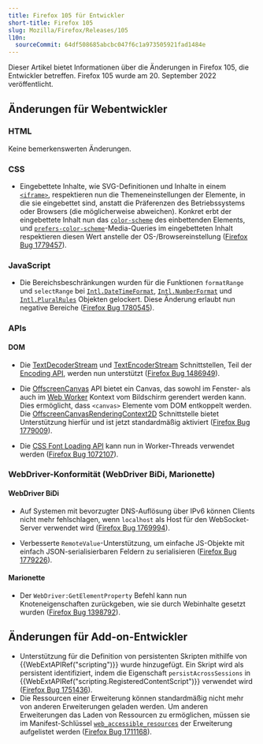 ```yaml
---
title: Firefox 105 für Entwickler
short-title: Firefox 105
slug: Mozilla/Firefox/Releases/105
l10n:
  sourceCommit: 64df508685abcbc047f6c1a973505921fad1484e
---
```


Dieser Artikel bietet Informationen über die Änderungen in Firefox 105, die Entwickler betreffen. Firefox 105 wurde am 20. September 2022 veröffentlicht.

## Änderungen für Webentwickler

### HTML

Keine bemerkenswerten Änderungen.

### CSS

- Eingebettete Inhalte, wie SVG-Definitionen und Inhalte in einem [`<iframe>`](/de/docs/Web/HTML/Reference/Elements/iframe), respektieren nun die Themeneinstellungen der Elemente, in die sie eingebettet sind, anstatt die Präferenzen des Betriebssystems oder Browsers (die möglicherweise abweichen). Konkret erbt der eingebettete Inhalt nun das [`color-scheme`](/de/docs/Web/CSS/color-scheme) des einbettenden Elements, und [`prefers-color-scheme`](/de/docs/Web/CSS/@media/prefers-color-scheme)-Media-Queries im eingebetteten Inhalt respektieren diesen Wert anstelle der OS-/Browsereinstellung ([Firefox Bug 1779457](https://bugzil.la/1779457)).

### JavaScript

- Die Bereichsbeschränkungen wurden für die Funktionen `formatRange` und `selectRange` bei [`Intl.DateTimeFormat`](/de/docs/Web/JavaScript/Reference/Global_Objects/Intl/DateTimeFormat), [`Intl.NumberFormat`](/de/docs/Web/JavaScript/Reference/Global_Objects/Intl/NumberFormat) und [`Intl.PluralRules`](/de/docs/Web/JavaScript/Reference/Global_Objects/Intl/PluralRules) Objekten gelockert. Diese Änderung erlaubt nun negative Bereiche ([Firefox Bug 1780545](https://bugzil.la/1780545)).

### APIs

#### DOM

- Die [TextDecoderStream](/de/docs/Web/API/TextDecoderStream) und [TextEncoderStream](/de/docs/Web/API/TextEncoderStream) Schnittstellen, Teil der [Encoding API](/de/docs/Web/API/Encoding_API), werden nun unterstützt ([Firefox Bug 1486949](https://bugzil.la/1486949)).

- Die [OffscreenCanvas](/de/docs/Web/API/OffscreenCanvas) API bietet ein Canvas, das sowohl im Fenster- als auch im [Web Worker](/de/docs/Web/API/OffscreenCanvas#asynchronous_display_of_frames_produced_by_an_offscreencanvas) Kontext vom Bildschirm gerendert werden kann. Dies ermöglicht, dass `<canvas>` Elemente vom DOM entkoppelt werden. Die [OffscreenCanvasRenderingContext2D](/de/docs/Web/API/OffscreenCanvasRenderingContext2D) Schnittstelle bietet Unterstützung hierfür und ist jetzt standardmäßig aktiviert ([Firefox Bug 1779009](https://bugzil.la/1779009)).

- Die [CSS Font Loading API](/de/docs/Web/API/CSS_Font_Loading_API) kann nun in Worker-Threads verwendet werden ([Firefox Bug 1072107](https://bugzil.la/1072107)).

### WebDriver-Konformität (WebDriver BiDi, Marionette)

#### WebDriver BiDi

- Auf Systemen mit bevorzugter DNS-Auflösung über IPv6 können Clients nicht mehr fehlschlagen, wenn `localhost` als Host für den WebSocket-Server verwendet wird ([Firefox Bug 1769994](https://bugzil.la/1769994)).

- Verbesserte `RemoteValue`-Unterstützung, um einfache JS-Objekte mit einfach JSON-serialisierbaren Feldern zu serialisieren ([Firefox Bug 1779226](https://bugzil.la/1779226)).

#### Marionette

- Der `WebDriver:GetElementProperty` Befehl kann nun Knoteneigenschaften zurückgeben, wie sie durch Webinhalte gesetzt wurden ([Firefox Bug 1398792](https://bugzil.la/1398792)).

## Änderungen für Add-on-Entwickler

- Unterstützung für die Definition von persistenten Skripten mithilfe von {{WebExtAPIRef("scripting")}} wurde hinzugefügt. Ein Skript wird als persistent identifiziert, indem die Eigenschaft `persistAcrossSessions` in {{WebExtAPIRef("scripting.RegisteredContentScript")}} verwendet wird ([Firefox Bug 1751436](https://bugzil.la/1751436)).
- Die Ressourcen einer Erweiterung können standardmäßig nicht mehr von anderen Erweiterungen geladen werden. Um anderen Erweiterungen das Laden von Ressourcen zu ermöglichen, müssen sie im Manifest-Schlüssel [`web_accessible_resources`](/de/docs/Mozilla/Add-ons/WebExtensions/manifest.json/web_accessible_resources) der Erweiterung aufgelistet werden ([Firefox Bug 1711168](https://bugzil.la/1711168)).
